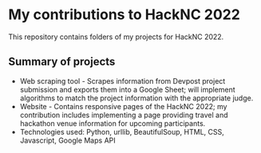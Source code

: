 # My contributions to HackNC 2022 

This repository contains folders of my projects for HackNC 2022.

## Summary of projects
- Web scraping tool - Scrapes information from Devpost project submission and exports them into a Google Sheet; will implement algorithms to match the project information with the appropriate judge.
- Website - Contains responsive pages of the HackNC 2022; my contribution includes implementing a page providing travel and hackathon venue information for upcoming participants.
- Technologies used: Python, urllib, BeautifulSoup, HTML, CSS, Javascript, Google Maps API
